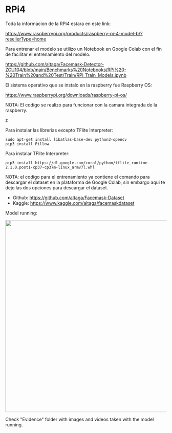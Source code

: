 # RPi4

Toda la informacion de la RPi4 estara en este link:

https://www.raspberrypi.org/products/raspberry-pi-4-model-b/?resellerType=home

Para entrenar el modelo se utilizo un Notebook en Google Colab con el fin de facilitar el entrenamiento del modelo.

https://github.com/altaga/Facemask-Detector-ZCU104/blob/main/Benchmarks%20Notebooks/RPi%20-%20Train%20and%20Test/Train/RPi_Train_Models.ipynb

El sistema operativo que se instalo en la raspberry fue Raspberry OS:

https://www.raspberrypi.org/downloads/raspberry-pi-os/

NOTA: El codigo se realizo para funcionar con la camara integrada de la raspberry.

z

Para instalar las librerias excepto TFlite Interpreter:

    sudo apt-get install libatlas-base-dev python3-opencv
    pip3 install Pillow

Para instalar TFlite Interpreter:

    pip3 install https://dl.google.com/coral/python/tflite_runtime-2.1.0.post1-cp37-cp37m-linux_armv7l.whl

NOTA: el codigo para el entrenamiento ya contiene el comando para descargar el dataset en la plataforma de Google Colab, sin embargo aqui te dejo las dos opciones para descargar el dataset.

- Github: https://github.com/altaga/Facemask-Dataset
- Kaggle: https://www.kaggle.com/altaga/facemaskdataset

Model running:

<kbd>
<img src="https://i.ibb.co/6J7kty6/RPi-Opt-Model-2.jpg" width="600" />
</kbd>

Check "Evidence" folder with images and videos taken with the model running.
